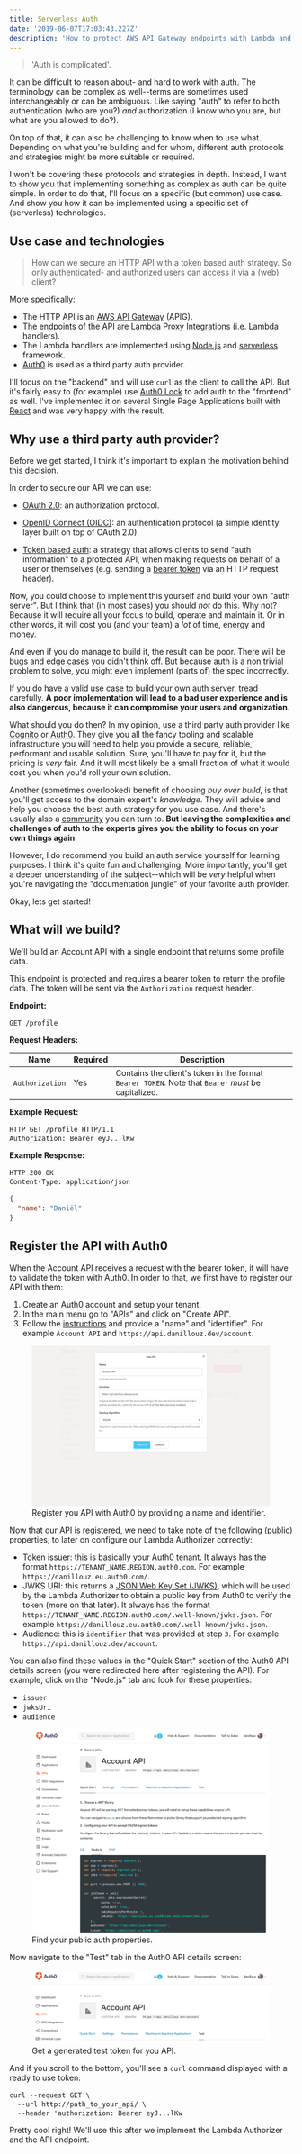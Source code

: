 ```yaml
---
title: Serverless Auth
date: '2019-06-07T17:03:43.227Z'
description: 'How to protect AWS API Gateway endpoints with Lambda and Auth0.'
---
```


> 'Auth is complicated'.

It can be difficult to reason about- and hard to work with auth. The terminology can be complex as well--terms are sometimes used interchangeably or can be ambiguous. Like saying "auth" to refer to both authentication (who are you?) _and_ authorization (I know who you are, but what are you allowed to do?).

On top of that, it can also be challenging to know when to use what. Depending on what you're building and for whom, different auth protocols and strategies might be more suitable or required.

I won't be covering these protocols and strategies in depth. Instead, I want to show you that implementing something as complex as auth can be quite simple. In order to do that, I'll focus on a specific (but common) use case. And show you how it can be implemented using a specific set of (serverless) technologies.

## Use case and technologies

> How can we secure an HTTP API with a token based auth strategy. So only authenticated- and authorized users can access it via a (web) client?

More specifically:

- The HTTP API is an <a href="https://docs.aws.amazon.com/apigateway/latest/developerguide/welcome.html" target="_blank" rel="noopener noreferrer">AWS API Gateway</a> (APIG).
- The endpoints of the API are <a href="https://docs.aws.amazon.com/apigateway/latest/developerguide/set-up-lambda-proxy-integrations.html" target="_blank" rel="noopener noreferrer">Lambda Proxy Integrations</a> (i.e. Lambda handlers).
- The Lambda handlers are implemented using <a href="https://nodejs.org/en/" target="_blank" rel="noopener noreferrer">Node.js</a> and <a href="https://serverless.com/" target="_blank" rel="noopener noreferrer">serverless</a> framework.
- <a href="https://auth0.com/" target="_blank" rel="noopener noreferrer">Auth0</a> is used as a third party auth provider.

I'll focus on the "backend" and will use `curl` as the client to call the API. But it's fairly easy to (for example) use <a href="https://auth0.com/lock" target="_blank" rel="noopener noreferrer">Auth0 Lock</a> to add auth to the "frontend" as well. I've implemented it on several Single Page Applications built with <a href="https://reactjs.org/" target="_blank" rel="noopener noreferrer">React</a> and was very happy with the result.

## Why use a third party auth provider?

Before we get started, I think it's important to explain the motivation behind this decision.

In order to secure our API we can use:

- <a href="https://oauth.net/2/" target="_blank" rel="noopener noreferrer">OAuth 2.0</a>: an authorization protocol.

- <a href="https://openid.net/connect/" target="_blank" rel="noopener noreferrer">OpenID Connect (OIDC)</a>: an authentication protocol (a simple identity layer built on top of OAuth 2.0).

- <a href="https://auth0.com/learn/token-based-authentication-made-easy/" target="_blank" rel="noopener noreferrer">Token based auth</a>: a strategy that allows clients to send "auth information" to a protected API, when making requests on behalf of a user or themselves (e.g. sending a <a href="https://oauth.net/2/bearer-tokens/" target="_blank" rel="noopener noreferrer">bearer token</a> via an HTTP request header).

Now, you could choose to implement this yourself and build your own "auth server". But I think that (in most cases) you should _not_ do this. Why not? Because it will require all your focus to build, operate and maintain it. Or in other words, it will cost you (and your team) a _lot_ of time, energy and money.

And even if you do manage to build it, the result can be poor. There will be bugs and edge cases you didn't think off. But because auth is a non trivial problem to solve, you might even implement (parts of) the spec incorrectly.

If you do have a valid use case to build your own auth server, tread carefully. **A poor implementation will lead to a bad user experience and is also dangerous, because it can compromise your users and organization.**

What should you do then? In my opinion, use a third party auth provider like <a href="https://aws.amazon.com/cognito/" target="_blank" rel="noopener noreferrer">Cognito</a> or <a href="https://auth0.com/" target="_blank" rel="noopener noreferrer">Auth0</a>. They give you all the fancy tooling and scalable infrastructure you will need to help you provide a secure, reliable, performant and usable solution. Sure, you'll have to pay for it, but the pricing is _very_ fair. And it will most likely be a small fraction of what it would cost you when you'd roll your own solution.

Another (sometimes overlooked) benefit of choosing _buy over build_, is that you'll get access to the domain expert's _knowledge_. They will advise and help you choose the best auth strategy for you use case. And there's usually also a <a href="https://community.auth0.com/" target="_blank" rel="noopener noreferrer">community</a> you can turn to. **But leaving the complexities and challenges of auth to the experts gives you the ability to focus on your own things again**.

However, I do recommend you build an auth service yourself for learning purposes. I think it's quite fun and challenging. More importantly, you'll get a deeper understanding of the subject--which will be _very_ helpful when you're navigating the "documentation jungle" of your favorite auth provider.

Okay, lets get started!

## What will we build?

We'll build an Account API with a single endpoint that returns some profile data.

This endpoint is protected and requires a bearer token to return the profile data. The token will be sent via the `Authorization` request header.

**Endpoint:**

```
GET /profile
```

**Request Headers:**

| Name            | Required | Description                                                                                         |
| --------------- | -------- | --------------------------------------------------------------------------------------------------- |
| `Authorization` | Yes      | Contains the client's token in the format `Bearer TOKEN`. Note that `Bearer` _must_ be capitalized. |

**Example Request:**

```
HTTP GET /profile HTTP/1.1
Authorization: Bearer eyJ...lKw
```

**Example Response:**

```
HTTP 200 OK
Content-Type: application/json
```

```json
{
  "name": "Daniël"
}
```

## Register the API with Auth0

When the Account API receives a request with the bearer token, it will have to validate the token with Auth0. In order to that, we first have to register our API with them:

1. Create an Auth0 account and setup your tenant.
2. In the main menu go to "APIs" and click on "Create API".
3. Follow the <a href="https://auth0.com/docs/apis" target="_blank" rel="noopener noreferrer">instructions</a> and provide a "name" and "identifier". For example `Account API` and `https://api.danillouz.dev/account`.

<figure>
  <img src="./img/auth0/register.png" alt="Register you API with Auth0 by providing a name and identifier.">
  <figcaption>Register you API with Auth0 by providing a name and identifier.</figcaption>
</figure>

Now that our API is registered, we need to take note of the following (public) properties, to later on configure our Lambda Authorizer correctly:

- Token issuer: this is basically your Auth0 tenant. It always has the format `https://TENANT_NAME.REGION.auth0.com`. For example `https://danillouz.eu.auth0.com/`.
- JWKS URI: this returns a <a href="https://auth0.com/docs/jwks" target="_blank" rel="noopener noreferrer">JSON Web Key Set (JWKS)</a>, which will be used by the Lambda Authorizer to obtain a public key from Auth0 to verify the token (more on that later). It always has the format `https://TENANT_NAME.REGION.auth0.com/.well-known/jwks.json`. For example `https://danillouz.eu.auth0.com/.well-known/jwks.json`.
- Audience: this is `identifier` that was provided at step `3`. For example `https://api.danillouz.dev/account`.

You can also find these values in the "Quick Start" section of the Auth0 API details screen (you were redirected here after registering the API). For example, click on the "Node.js" tab and look for these properties:

- `issuer`
- `jwksUri`
- `audience`

<figure>
  <img src="./img/auth0/quick-start.png" alt="Find your public auth properties.">
  <figcaption>Find your public auth properties.</figcaption>
</figure>

Now navigate to the "Test" tab in the Auth0 API details screen:

<figure>
  <img src="./img/auth0/test.png" alt="Get a generated test token for you API.">
  <figcaption>Get a generated test token for you API.</figcaption>
</figure>

And if you scroll to the bottom, you'll see a `curl` command displayed with a ready to use token:

```
curl --request GET \
  --url http://path_to_your_api/ \
  --header 'authorization: Bearer eyJ...lKw
```

Pretty cool right! We'll use this after we implement the Lambda Authorizer and the API endpoint.
